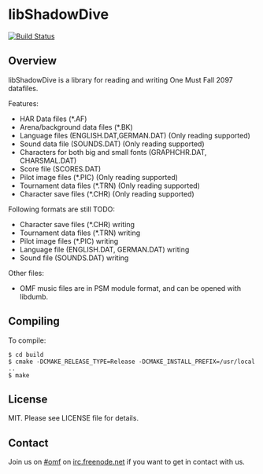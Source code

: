 libShadowDive
=============

[![Build Status](https://travis-ci.org/omf2097/libShadowDive.png?branch=master)](https://travis-ci.org/omf2097/libShadowDive)

Overview
--------
libShadowDive is a library for reading and writing One Must Fall 2097 datafiles. 

Features:
* HAR Data files (*.AF)
* Arena/background data files (*.BK)
* Language files (ENGLISH.DAT,GERMAN.DAT) (Only reading supported)
* Sound data file (SOUNDS.DAT) (Only reading supported)
* Characters for both big and small fonts (GRAPHCHR.DAT, CHARSMAL.DAT)
* Score file (SCORES.DAT)
* Pilot image files (*.PIC) (Only reading supported)
* Tournament data files (*.TRN) (Only reading supported)
* Character save files (*.CHR) (Only reading supported)

Following formats are still TODO:
* Character save files (*.CHR) writing
* Tournament data files (*.TRN) writing
* Pilot image files (*.PIC) writing
* Language file (ENGLISH.DAT, GERMAN.DAT) writing
* Sound file (SOUNDS.DAT) writing

Other files:
* OMF music files are in PSM module format, and can be opened with libdumb.

Compiling
---------

To compile:

```
$ cd build
$ cmake -DCMAKE_RELEASE_TYPE=Release -DCMAKE_INSTALL_PREFIX=/usr/local ..
$ make
```

License
-------
MIT. Please see LICENSE file for details.

Contact
-------
Join us on [#omf](http://webchat.freenode.net?channels=omf) on [irc.freenode.net](irc://chat.freenode.net/omf) if you want to get in contact with us.
